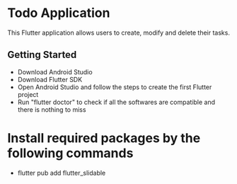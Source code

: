 # Todo Application

This Flutter application allows users to create, modify and delete their tasks.

## Getting Started

- Download Android Studio
- Download Flutter SDK
- Open Android Studio and follow the steps to create the first Flutter project
- Run "flutter doctor" to check if all the softwares are compatible and there is nothing to miss

# Install required packages by the following commands
- flutter pub add flutter_slidable
